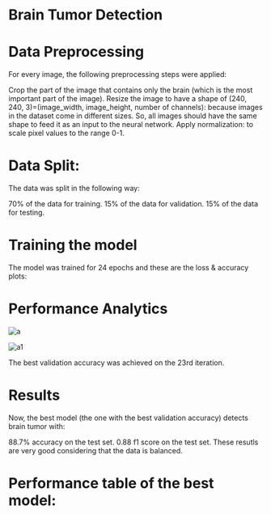 # Brain Tumor Detection
# Data Preprocessing
For every image, the following preprocessing steps were applied:

Crop the part of the image that contains only the brain (which is the most important part of the image).
Resize the image to have a shape of (240, 240, 3)=(image_width, image_height, number of channels): because images in the dataset come in different sizes. So, all images should have the same shape to feed it as an input to the neural network.
Apply normalization: to scale pixel values to the range 0-1.
# Data Split:
The data was split in the following way:

70% of the data for training.
15% of the data for validation.
15% of the data for testing.


# Training the model
The model was trained for 24 epochs and these are the loss & accuracy plots:
# Performance Analytics
 ![a](https://github.com/Navyavenkat/Brain-Tumor-Detection/assets/94165327/d69e7992-0d6d-4f55-8ae7-c76f8800df2d)

![a1](https://github.com/Navyavenkat/Brain-Tumor-Detection/assets/94165327/c4f0cd62-c7aa-4fb5-b24a-1ed7104d76ce)

The best validation accuracy was achieved on the 23rd iteration.

# Results
Now, the best model (the one with the best validation accuracy) detects brain tumor with:

88.7% accuracy on the test set.
0.88 f1 score on the test set.
These resutls are very good considering that the data is balanced.

# Performance table of the best model:
